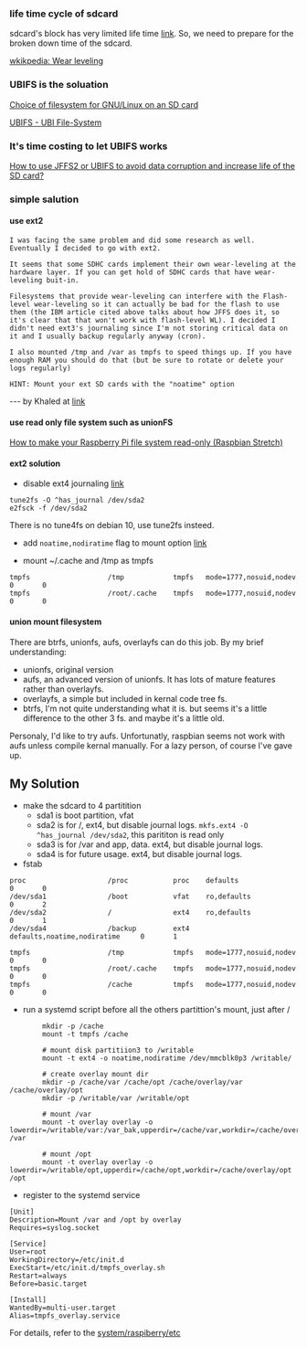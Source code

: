 ### life time cycle of sdcard

sdcard's block has very limited life time [link](https://www.zhihu.com/question/21419030). So, we need to prepare for the broken down time of the sdcard.

[wkikpedia: Wear leveling](https://en.wikipedia.org/wiki/Wear_leveling)


### UBIFS is the soluation

[Choice of filesystem for GNU/Linux on an SD card](https://superuser.com/questions/248078/choice-of-filesystem-for-gnu-linux-on-an-sd-card)

[UBIFS - UBI File-System](http://www.linux-mtd.infradead.org/doc/ubifs.html)


### It's time costing to let UBIFS works
[How to use JFFS2 or UBIFS to avoid data corruption and increase life of the SD card?](https://raspberrypi.stackexchange.com/questions/11932/how-to-use-jffs2-or-ubifs-to-avoid-data-corruption-and-increase-life-of-the-sd-c)


### simple salution

#### use ext2
```
I was facing the same problem and did some research as well. Eventually I decided to go with ext2.

It seems that some SDHC cards implement their own wear-leveling at the hardware layer. If you can get hold of SDHC cards that have wear-leveling buit-in.

Filesystems that provide wear-leveling can interfere with the Flash-level wear-leveling so it can actually be bad for the flash to use them (the IBM article cited above talks about how JFFS does it, so it's clear that that won't work with flash-level WL). I decided I didn't need ext3's journaling since I'm not storing critical data on it and I usually backup regularly anyway (cron).

I also mounted /tmp and /var as tmpfs to speed things up. If you have enough RAM you should do that (but be sure to rotate or delete your logs regularly)

HINT: Mount your ext SD cards with the "noatime" option
```
--- by Khaled at [link](https://superuser.com/questions/248078/choice-of-filesystem-for-gnu-linux-on-an-sd-card)

#### use read only file system such as unionFS
[How to make your Raspberry Pi file system read-only (Raspbian Stretch)](https://medium.com/@andreas.schallwig/how-to-make-your-raspberry-pi-file-system-read-only-raspbian-stretch-80c0f7be7353)

#### ext2 solution

  - disable ext4 journaling [link](https://foxutech.com/how-to-disable-enable-journaling/)
```
tune2fs -O ^has_journal /dev/sda2
e2fsck -f /dev/sda2
```
There is no tune4fs on debian 10, use tune2fs insteed.

  - add `noatime,nodiratime` flag to mount option [link](https://blog.51cto.com/lee90/2376385)
  
  - mount ~/.cache and /tmp as tmpfs
```
tmpfs                   /tmp            tmpfs   mode=1777,nosuid,nodev          0       0
tmpfs                   /root/.cache    tmpfs   mode=1777,nosuid,nodev          0       0
```

#### union mount filesystem
There are btrfs, unionfs, aufs, overlayfs can do this job. By my brief understanding:
- unionfs, original version
- aufs, an advanced version of unionfs. It has lots of mature features rather than overlayfs.
- overlayfs, a simple but included in kernal code tree fs.
- btrfs, I'm not quite understanding what it is. but seems it's a little difference to the other 3 fs. and maybe it's a little old.

Personaly, I'd like to try aufs. Unfortunatly, raspbian seems not work with aufs unless compile kernal manually. For a lazy person, of course I've gave up.


## My Solution
 - make the sdcard to 4 partitition
    - sda1 is boot partition, vfat
    - sda2 is for /, ext4, but disable journal logs. ```mkfs.ext4 -O ^has_journal /dev/sda2```, this parititon is read only
    - sda3 is for /var and app, data. ext4, but disable journal logs.
    - sda4 is for future usage. ext4, but disable journal logs.
 - fstab
```
proc                    /proc           proc    defaults                        0       0
/dev/sda1               /boot           vfat    ro,defaults                     0       2
/dev/sda2               /               ext4    ro,defaults                     0       1
/dev/sda4               /backup         ext4    defaults,noatime,nodiratime     0       1

tmpfs                   /tmp            tmpfs   mode=1777,nosuid,nodev          0       0
tmpfs                   /root/.cache    tmpfs   mode=1777,nosuid,nodev          0       0
tmpfs                   /cache          tmpfs   mode=1777,nosuid,nodev          0       0

```
 - run a systemd script before all the others partittion's mount, just after /
```
        mkdir -p /cache
        mount -t tmpfs /cache

        # mount disk partitiion3 to /writable
        mount -t ext4 -o noatime,nodiratime /dev/mmcblk0p3 /writable/

        # create overlay mount dir
        mkdir -p /cache/var /cache/opt /cache/overlay/var /cache/overlay/opt
        mkdir -p /writable/var /writable/opt

        # mount /var
        mount -t overlay overlay -o lowerdir=/writable/var:/var_bak,upperdir=/cache/var,workdir=/cache/overlay/var /var

        # mount /opt
        mount -t overlay overlay -o lowerdir=/writable/opt,upperdir=/cache/opt,workdir=/cache/overlay/opt /opt
```
 - register to the systemd service
```
[Unit]
Description=Mount /var and /opt by overlay
Requires=syslog.socket

[Service]
User=root
WorkingDirectory=/etc/init.d
ExecStart=/etc/init.d/tmpfs_overlay.sh
Restart=always
Before=basic.target

[Install]
WantedBy=multi-user.target
Alias=tmpfs_overlay.service
```

For details, refer to the [system/raspiberry/etc](https://github.com/marcusyh/system/tree/master/raspiberry/etc)


